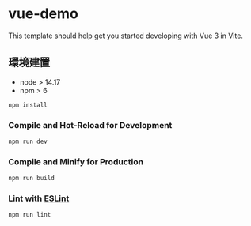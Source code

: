 # vue-demo

This template should help get you started developing with Vue 3 in Vite.

## 環境建置

- node > 14.17
- npm > 6

```sh
npm install
```

### Compile and Hot-Reload for Development

```sh
npm run dev
```

### Compile and Minify for Production

```sh
npm run build
```

### Lint with [ESLint](https://eslint.org/)

```sh
npm run lint
```
